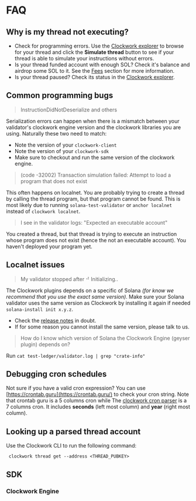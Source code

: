 # FAQ

## Why is my thread not executing?

* Check for programming errors. Use the [Clockwork explorer](https://explorer.clockwork.xyz) to browse for your thread and click the **Simulate thread** button to see if your thread is able to simulate your instructions without errors.&#x20;
* Is your thread funded account with enough SOL? Check it's balance and airdrop some SOL to it. See the [Fees](../about/queues.md#fees) section for more information.
* Is your thread paused? Check its status in the [Clockwork explorer](https://explorer.clockwork.xyz/).

## Common programming bugs

> InstructionDidNotDeserialize and others

Serialization errors can happen when there is a mismatch between your validator's clockwork engine version and the clockwork libraries you are using. Naturally these two need to match:

* Note the version of your `clockwork-client`
* Note the version of your `clockwork-sdk`
* Make sure to checkout and run the same version of the clockwork engine.

> (code -32002) Transaction simulation failed: Attempt to load a program that does not exist

This often happens on localnet. You are probably trying to create a thread by calling the thread program, but that program cannot be found. This is most likely due to running `solana-test-validator` or `anchor localnet` instead of `clockwork localnet`.

> I see in the validator logs: "Expected an executable account"

You created a thread, but that thread is trying to execute an instruction whose program does not exist (hence the not an executable account). You haven't deployed your program yet.

## Localnet issues

> My validator stopped after ⠚ Initializing..

The Clockwork plugins depends on a specific of Solana _(for know we recommend that you use the exact same version)_. Make sure your Solana validator uses the same version as Clockwork by installing it again if needed `solana-install init x.y.z`.

* Check the [release notes](https://github.com/clockwork-xyz/clockwork/releases) in doubt.
* If for some reason you cannot install the same version, please talk to us.

> How do I know which version of Solana the Clockwork Engine (geyser plugin) depends on?

Run `cat test-ledger/validator.log | grep "crate-info"`

## Debugging cron schedules

Not sure if you have a valid cron expression? You can use [https://crontab.guru](https://crontab.guru/) to check your cron string. Note that crontab guru is a 5 columns cron while The [clockwork cron parser](https://github.com/clockwork-xyz/clockwork/tree/main/cron) is a 7 columns cron. It includes **seconds** (left most column) and **year** (right most column).

## Looking up a parsed thread account

Use the Clockwork CLI to run the following command:

```
 clockwork thread get --address <THREAD_PUBKEY>
```

## SDK

### Clockwork Engine

>
